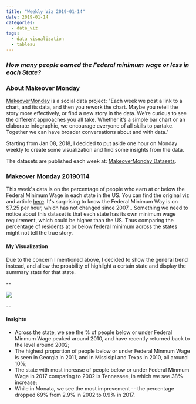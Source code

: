 ```yaml
---
title: "Weekly Viz 2019-01-14"
date: 2019-01-14
categories:
  - data_viz
tags:
  - data visualization
  - tableau
---
```


### *How many people earned the Federal minimum wage or less in each State?*


### About Makeover Monday

[MakeoverMonday](http://www.makeovermonday.co.uk/) is a social data project:
"Each week we post a link to a chart, and its data, and then you rework the chart.
Maybe you retell the story more effectively, or find a new story in the data.
We’re curious to see the different approaches you all take. Whether it’s a simple bar chart or an elaborate infographic, we encourage everyone of all skills to partake.
Together we can have broader conversations about and with data."

Starting from Jan 08, 2018, I decided to put aside one hour on Monday weekly to create some visualization and find some insights from the data.

The datasets are published each week at: [MakeoverMonday Datasets](http://www.makeovermonday.co.uk/data/).

### Makeover Monday 20190114

This week's data is on the percentage of people who earn at or below the Federal Minimum Wage in each state in the US. You can find the original viz and article [here](https://www.businessinsider.com/federal-minimum-wage-workers-map-2018-10?r=US&IR=T). It's surprising to know the Federal Minimum Way is on $7.25 per hour, which has not changed since 2007... Something we need to notice about this dataset is that each state has its own minimum wage requirement, which could be higher than the US. Thus comparing the percentage of residents at or below federal minimum across the states might not tell the true story.  


#### My Visualization

Due to the concern I mentioned above, I decided to show the general trend instead, and allow the proability of highlight a certain state and display the summary stats for that state.  

--  
<div class='tableauPlaceholder' id='viz1547526255639' style='position: relative'>
<noscript><a href='#'>
  <img alt=' ' src='https:&#47;&#47;public.tableau.com&#47;static&#47;images&#47;Ma&#47;MakeOverMonday20190114&#47;WageUnderFederalMinimum&#47;1_rss.png' style='border: none' />
</a></noscript>
<object class='tableauViz'  style='display:none;'>
  <param name='host_url' value='https%3A%2F%2Fpublic.tableau.com%2F' /> 
  <param name='embed_code_version' value='3' />
  <param name='site_root' value='' />
  <param name='name' value='MakeOverMonday20190114&#47;WageUnderFederalMinimum' />
  <param name='tabs' value='no' />
  <param name='toolbar' value='yes' />
  <param name='static_image' value='https:&#47;&#47;public.tableau.com&#47;static&#47;images&#47;Ma&#47;MakeOverMonday20190114&#47;WageUnderFederalMinimum&#47;1.png' />
  <param name='animate_transition' value='yes' />
  <param name='display_static_image' value='yes' />
  <param name='display_spinner' value='yes' />
  <param name='display_overlay' value='yes' />
  <param name='display_count' value='yes' />
</object></div>                
<script type='text/javascript'>                  
  var divElement = document.getElementById('viz1547526255639');        
  var vizElement = divElement.getElementsByTagName('object')[0];     
  vizElement.style.width='800px';vizElement.style.height='827px';     
  var scriptElement = document.createElement('script');                
  scriptElement.src = 'https://public.tableau.com/javascripts/api/viz_v1.js';  
  vizElement.parentNode.insertBefore(scriptElement, vizElement);            
</script>  


--  

#### Insights
* Across the state, we see the % of people below or under Federal Minmum Wage peaked around 2010, and have recently returned back to the level around 2002;  
* The highest proportion of people below or under Federal Minmum Wage is seen in Georgia in 2011, and in Missisipi and Texas in 2010, all around 10%;  
* The state with most increase of people below or under Federal Minmum Wage in 2017 comparing to 2002 is Tennessee, in which we see 38% increase;  
* While in Monata, we see the most improvement -- the percentage dropped 69% from 2.9% in 2002 to 0.9% in 2017.  

